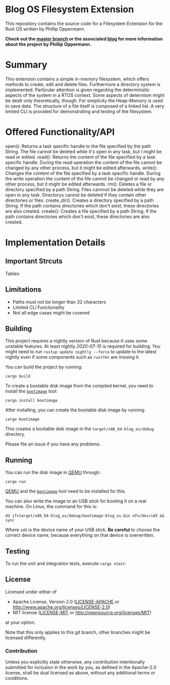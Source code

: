 # Blog OS Filesystem Extension

This repository contains the source code for a Filesystem Extension for the Rust OS written by Phillip Oppermann.

**Check out the [master branch](https://github.com/phil-opp/blog_os) or the associated [blog](https://os.phil-opp.com) for more  information about the project by Phillip Oppermann.**

# Summary
This extension contains a simple in-memory filesystem, which offers methods to create, edit and delete files. Furthermore a directory system is implemented. Particular attention is given regarding the deterministic aspects of the system in a RTOS context. Some aspects of determism might be dealt only theoretically, though. 
For simplicity the Heap-Memory is used to save data. The structure of a file itself is composed of a linked list.
A very limited CLI is provided for demonstrating and testing of the filesystem.



# Offered Functionality/API
open(): Returns a task specific handle to the file specified by the path String. The file cannot be deleted while it's open in any task, but i might be read or edited.
read(): Returns the content of the file specified by a task specific handle. During the read operation the content of the file cannot be changed by any other process, but it might be edited afterwards.
write(): Changes the content of the file specified by a task specific handle. During the write operation the content of the file cannot be changed or read by any other process, but it might be edited afterwards.
rm(): Deletes a file or directory specified by a path String. Files cannnot be deleted while they are open in any task. Directorys cannot be deleted if they contain other directories or files.
create_dir(): Creates a directory specified by a path String. If the path contains directories which don't exist, these directories are also created.
create(): Creates a file specified by a path String. If the path contains directories which don't exist, these directories are also created.

# Implementation Details
## Important Strcuts
Tables

## Limitations
- Paths must not be longer than 32 characters
- Limited CLI Functionality
- Not all edge cases might be covered

## Building

This project requires a nightly version of Rust because it uses some unstable features. At least nightly _2020-07-15_ is required for building. You might need to run `rustup update nightly --force` to update to the latest nightly even if some components such as `rustfmt` are missing it.

You can build the project by running:

```
cargo build
```

To create a bootable disk image from the compiled kernel, you need to install the [`bootimage`] tool:

[`bootimage`]: https://github.com/rust-osdev/bootimage

```
cargo install bootimage
```

After installing, you can create the bootable disk image by running:

```
cargo bootimage
```

This creates a bootable disk image in the `target/x86_64-blog_os/debug` directory.

Please file an issue if you have any problems.

## Running

You can run the disk image in [QEMU] through:

[QEMU]: https://www.qemu.org/

```
cargo run
```

[QEMU] and the [`bootimage`] tool need to be installed for this.

You can also write the image to an USB stick for booting it on a real machine. On Linux, the command for this is:

```
dd if=target/x86_64-blog_os/debug/bootimage-blog_os.bin of=/dev/sdX && sync
```

Where `sdX` is the device name of your USB stick. **Be careful** to choose the correct device name, because everything on that device is overwritten.

## Testing

To run the unit and integration tests, execute `cargo xtest`.

## License

Licensed under either of

- Apache License, Version 2.0 ([LICENSE-APACHE](LICENSE-APACHE) or
  http://www.apache.org/licenses/LICENSE-2.0)
- MIT license ([LICENSE-MIT](LICENSE-MIT) or http://opensource.org/licenses/MIT)

at your option.

Note that this only applies to this git branch, other branches might be licensed differently.

### Contribution

Unless you explicitly state otherwise, any contribution intentionally submitted for inclusion in the work by you, as defined in the Apache-2.0 license, shall be dual licensed as above, without any additional terms or conditions.
